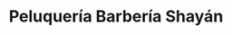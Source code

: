 ---
title: "Peluquería Barbería Shayán"
url: /soto-del-real/peluqueria-barberia-shayan/
shop: peluquería
---